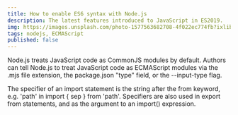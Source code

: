 ```yaml
---
title: How to enable ES6 syntax with Node.js
description: The latest features introduced to JavaScript in ES2019.
img: https://images.unsplash.com/photo-1577563682708-4f022ec774fb?ixlib=rb-1.2.1&ixid=MnwxMjA3fDB8MHxwaG90by1wYWdlfHx8fGVufDB8fHx8&auto=format&fit=crop&w=1267&q=80
tags: nodejs, ECMAScript
published: false
---
```


Node.js treats JavaScript code as CommonJS modules by default. Authors can tell Node.js to treat JavaScript code as ECMAScript modules via the .mjs file extension, the package.json "type" field, or the --input-type flag.

The specifier of an import statement is the string after the from keyword, e.g. 'path' in import { sep } from 'path'. Specifiers are also used in export from statements, and as the argument to an import() expression.

```javascript

```
